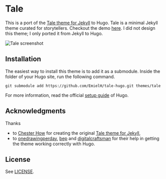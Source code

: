 # Tale

This is a port of the [Tale theme for Jekyll](https://github.com/chesterhow/tale) to Hugo. Tale is a minimal Jekyll theme curated for storytellers. Checkout the demo [here](https://chesterhow.github.io/tale/). I did not design this theme; I only ported it from Jekyll to Hugo.

![Tale screenshot](https://raw.githubusercontent.com/EmielH/tale-hugo/master/images/screenshot.png)

## Installation

The easiest way to install this theme is to add it as a submodule. Inside the folder of your Hugo site, run the following command.

```
git submodule add https://github.com/EmielH/tale-hugo.git themes/tale
```

For more information, read the official [setup guide]( https://gohugo.io/overview/installing/) of Hugo.

## Acknowledgments

Thanks 

- to [Chester How](//github.com/chesterhow) for creating the original [Tale theme for Jekyll](https://chesterhow.github.io/tale/),
- to [onedrawingperday](//github.com/digitalcraftsman), [bep](//github.com/bep) and [digitalcraftsman](//github.com/digitalcraftsman) for their help in getting the theme working correctly with Hugo.

## License
See [LICENSE](https://github.com/EmielH/tale-hugo/blob/master/LICENSE).